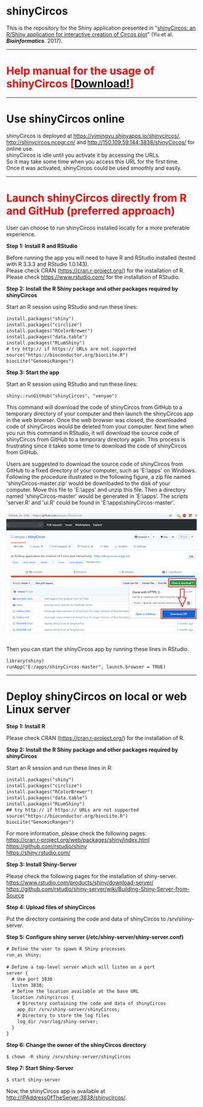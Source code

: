 shinyCircos
========

This is the repository for the Shiny application presented in "<a href="https://academic.oup.com/bioinformatics/advance-article-abstract/doi/10.1093/bioinformatics/btx763/4657077" target="_blank">shinyCircos: an R/Shiny application for interactive creation of Circos plot</a>" (Yu et al. ***Bioinformatics***. 2017).

*****

#	<font color="red">Help manual for the usage of shinyCircos [<a target="_blank" href="shinyCircos_Help_Manual.pdf">Download!</a>]</font>

*****

#	Use shinyCircos online

shinyCircos is deployed at <a href="https://yimingyu.shinyapps.io/shinycircos/" target="_blank">https://yimingyu.shinyapps.io/shinycircos/</a>, <a href="http://shinycircos.ncpgr.cn/" target="_blank">http://shinycircos.ncpgr.cn/</a> and <a href="http://150.109.59.144:3838/shinyCircos/" target="_blank">http://150.109.59.144:3838/shinyCircos/</a> for online use.  
shinyCircos is idle until you activate it by accessing the URLs.  
So it may take some time when you access this URL for the first time.   
Once it was activated, shinyCircos could be used smoothly and easily.

*****

#	<font color="red">Launch shinyCircos directly from R and GitHub (preferred approach)</font>

User can choose to run shinyCircos installed locally for a more preferable experience.

**Step 1: Install R and RStudio**

Before running the app you will need to have R and RStudio installed (tested with R 3.3.3 and RStudio 1.0.143).  
Please check CRAN (<a href="https://cran.r-project.org/" target="_blank">https://cran.r-project.org/</a>) for the installation of R.  
Please check <a href="https://www.rstudio.com/" target="_blank">https://www.rstudio.com/</a> for the installation of RStudio.  

**Step 2: Install the R Shiny package and other packages required by shinyCircos**

Start an R session using RStudio and run these lines:  
```
install.packages("shiny")  
install.packages("circlize")  
install.packages("RColorBrewer")
install.packages("data.table")
install.packages("RLumShiny")  
# try http:// if https:// URLs are not supported   
source("https://bioconductor.org/biocLite.R")  
biocLite("GenomicRanges")
```

**Step 3: Start the app**  

Start an R session using RStudio and run these lines:  
```
shiny::runGitHub("shinyCircos", "venyao")  
```
This command will download the code of shinyCircos from GitHub to a temporary directory of your computer and then launch the shinyCircos app in the web browser. Once the web browser was closed, the downloaded code of shinyCircos would be deleted from your computer. Next time when you run this command in RStudio, it will download the source code of shinyCircos from GitHub to a temporary directory again. This process is frustrating since it takes some time to download the code of shinyCircos from GitHub.  

Users are suggested to download the source code of shinyCircos from GitHub to a fixed directory of your computer, such as 'E:\\apps' on Windows. Following the procedure illustrated in the following figure, a zip file named 'shinyCircos-master.zip' would be downloaded to the disk of your computer. Move this file to 'E:\\apps' and unzip this file. Then a directory named 'shinyCircos-master' would be generated in 'E:\\apps'. The scripts 'server.R' and 'ui.R' could be found in 'E:\\apps\\shinyCircos-master'.  
<br>
<img src="shinyCircos.png" width="890"/>  
<br>

Then you can start the shinyCircos app by running these lines in RStudio.  
```
library(shiny)
runApp("E:/apps/shinyCircos-master", launch.browser = TRUE)
```

*****

#	Deploy shinyCircos on local or web Linux server

**Step 1: Install R**  

Please check CRAN (<a href="https://cran.r-project.org/" target="_blank">https://cran.r-project.org/</a>) for the installation of R.

**Step 2: Install the R Shiny package and other packages required by shinyCircos**  

Start an R session and run these lines in R:  
```
install.packages("shiny")  
install.packages("circlize")  
install.packages("RColorBrewer")
install.packages("data.table")
install.packages("RLumShiny")  
## try http:// if https:// URLs are not supported  
source("https://bioconductor.org/biocLite.R")  
biocLite("GenomicRanges")  
```

For more information, please check the following pages:  
<a href="https://cran.r-project.org/web/packages/shiny/index.html" target="_blank">https://cran.r-project.org/web/packages/shiny/index.html</a>  
<a href="https://github.com/rstudio/shiny" target="_blank">https://github.com/rstudio/shiny</a>  
<a href="https://shiny.rstudio.com/" target="_blank">https://shiny.rstudio.com/</a>  

**Step 3: Install Shiny-Server**

Please check the following pages for the installation of shiny-server.  
<a href="https://www.rstudio.com/products/shiny/download-server/" target="_blank">https://www.rstudio.com/products/shiny/download-server/</a>  
<a href="https://github.com/rstudio/shiny-server/wiki/Building-Shiny-Server-from-Source" target="_blank">https://github.com/rstudio/shiny-server/wiki/Building-Shiny-Server-from-Source</a>  

**Step 4: Upload files of shinyCircos**

Put the directory containing the code and data of shinyCircos to /srv/shiny-server.  

**Step 5: Configure shiny server (/etc/shiny-server/shiny-server.conf)**

```
# Define the user to spawn R Shiny processes
run_as shiny;

# Define a top-level server which will listen on a port
server {  
  # Use port 3838  
  listen 3838;  
  # Define the location available at the base URL  
  location /shinycircos {  
    # Directory containing the code and data of shinyCircos  
    app_dir /srv/shiny-server/shinyCircos;  
    # Directory to store the log files  
    log_dir /var/log/shiny-server;  
  }  
}  
```

**Step 6: Change the owner of the shinyCircos directory**

```
$ chown -R shiny /srv/shiny-server/shinyCircos  
```

**Step 7: Start Shiny-Server**

```
$ start shiny-server  
```

Now, the shinyCircos app is available at <a href="http://IPAddressOfTheServer:3838/shinycircos/" target="_blank">http://IPAddressOfTheServer:3838/shinycircos/</a>.  


